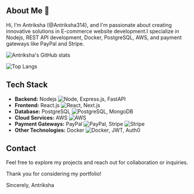 ## About Me  🧐

Hi, I’m Antriksha (@Antriksha314), and I'm passionate about creating innovative solutions in E-commerce website development.I specialize in Nodejs, REST API development, Docker, PostgreSQL, AWS, and payment gateways like PayPal and Stripe.

![Antriksha's GitHub stats](https://github-readme-stats.vercel.app/api?username=antriksha314)

![Top Langs](https://github-readme-stats.vercel.app/api/top-langs/?username=antriksha314&layout=compact)


## Tech Stack

- **Backend:** Nodejs ![Node](https://img.shields.io/badge/Node%20js-339933?style=for-the-badge&logo=nodedotjs&logoColor=white), Express.js, FastAPI
- **Frontend:** React.js ![React](https://img.shields.io/badge/react-%2320232a.svg?style=for-the-badge&logo=react&logoColor=%2361DAFB), Next.js
- **Database:** PostgreSQL ![PostgreSQL](https://img.shields.io/badge/postgres-%23316192.svg?style=for-the-badge&logo=postgresql&logoColor=white), MongoDB
- **Cloud Services:** AWS ![AWS](https://img.shields.io/badge/AWS-%23FF9900.svg?style=for-the-badge&logo=amazon-aws&logoColor=white)
- **Payment Gateways:** PayPal ![PayPal](https://img.shields.io/badge/PayPal-00457C?style=for-the-badge&logo=paypal&logoColor=white), Stripe ![Stripe](https://img.shields.io/badge/stripe-%231A1A1A.svg?style=for-the-badge&logo=stripe&logoColor=white)
- **Other Technologies:** Docker ![Docker](https://img.shields.io/badge/docker-%230db7ed.svg?style=for-the-badge&logo=docker&logoColor=white), JWT, Auth0

## Contact

Feel free to explore my projects and reach out for collaboration or inquiries.

Thank you for considering my portfolio!

Sincerely,
Antriksha

